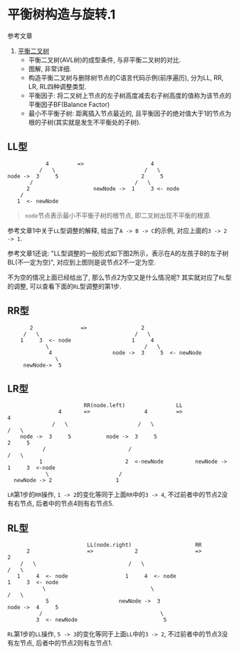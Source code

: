 # 平衡树构造与旋转.1

参考文章

1. [平衡二叉树](https://blog.csdn.net/isunbin/article/details/81707606)
    - 平衡二叉树(AVL树)的成型条件, 与非平衡二叉树的对比.
    - 图解, 非常详细.
    - 构造平衡二叉树与删除树节点的C语言代码示例(前序遍历), 分为LL, RR, LR, RL四种调整类型.
    - 平衡因子: 将二叉树上节点的左子树高度减去右子树高度的值称为该节点的平衡因子BF(Balance Factor)
    - 最小不平衡子树: 距离插入节点最近的, 且平衡因子的绝对值大于1的节点为根的子树(其实就是发生不平衡处的子树).

## LL型

```
            4         =>                     4
          /   \                            /   \
node ->  3     5                          2     5
       /                                /   \
      2                    newNode ->  1     3 <- node
    /                                  
   1  <- newNode                       
```

> `node`节点表示最小不平衡子树的根节点, 即二叉树出现不平衡的根源.

参考文章1中关于`LL`型调整的解释, 给出了`A -> B -> C`的示例, 对应上面的`3 -> 2 -> 1`. 

参考文章1还说: "LL型调整的一般形式如下图2所示，表示在A的左孩子B的左子树BL(不一定为空)", 对应到上图则是说节点2不一定为空. 

不为空的情况上面已经给出了, 那么节点2为空又是什么情况呢? 其实就对应了`RL`型的调整, 可以查看下面的`RL`型调整的第1步.

## RR型

```
       2               =>                 2
     /   \                              /   \
    1     3  <- node                   1     4
            \                              /   \
             4                   node ->  3     5  <- newNode
               \                 
     newNode->  5                

```

## LR型

```
                        RR(node.left)                LL            
                4       =>                 4         =>                      4
              /   \                      /   \                             /   \
    node ->  3     5           node ->  3     5                           2     5
           /                          /                                 /   \
          1                          2  <-newNode          newNode ->  1     3  <-node
            \                      /                                    
  newNode -> 2                    1                              

```

`LR`第1步的`RR`操作, `1 -> 2`的变化等同于上面`RR`中的`3 -> 4`, 不过前者中的节点2没有右节点, 后者中的节点4则有右节点5.

## RL型

```
                         LL(node.right)                    RR            
      2                  =>             2                  =>               2
    /   \                             /   \                               /   \
   1     4  <- node                  1     4  <- node                    1     3  <- node
           \                                 \                               /   \
            5                      newNode ->  3                   node ->  4     5
          /                                     \                           
         3  <- newNode                           5                          
```

`RL`第1步的`LL`操作, `5 -> 3`的变化等同于上面`LL`中的`3 -> 2`, 不过前者中的节点3没有左节点, 后者中的节点2则有左节点1.

